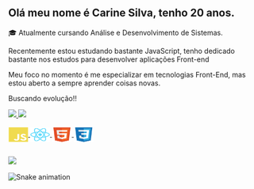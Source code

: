## Olá meu nome é Carine Silva, tenho 20 anos.

🎓 Atualmente cursando Análise e Desenvolvimento de Sistemas.

Recentemente estou estudando bastante JavaScript,  tenho dedicado bastante nos estudos para desenvolver aplicações Front-end

Meu foco no momento é me especializar em tecnologias Front-End, mas estou aberto a sempre aprender coisas novas.

Buscando evolução!!


 <div>
  <a href="https://github.com/CarineSilva">
  <img height="180em" src="https://github-readme-stats.vercel.app/api?username=CarineSilva&show_icons=true&theme=dracula&include_all_commits=true&count_private=true"/>
  <img height="180em" src="https://github-readme-stats.vercel.app/api/top-langs/?username=CarineSilva&layout=compact&langs_count=7&theme=dracula"/>
</div>

  <div style="display: inline_block"><br>
  <img align="center" alt="Carine-Js" height="30" width="40" src="https://raw.githubusercontent.com/devicons/devicon/master/icons/javascript/javascript-plain.svg">
  <img align="center" alt="Carine-React" height="30" width="40" src="https://raw.githubusercontent.com/devicons/devicon/master/icons/react/react-original.svg">
  <img align="center" alt="Carine-HTML" height="30" width="40" src="https://raw.githubusercontent.com/devicons/devicon/master/icons/html5/html5-original.svg">
  <img align="center" alt="Carine-CSS" height="30" width="40" src="https://raw.githubusercontent.com/devicons/devicon/master/icons/css3/css3-original.svg">
</div>
  
  ##
  
  <div>
  <a href="https://www.linkedin.com/in/carinesilva/" target="_blank"><img src="https://img.shields.io/badge/-LinkedIn-%230077B5?style=for-the-badge&logo=linkedin&logoColor=white" target="_blank"></a> 
    
![Snake animation](https://github.com/CarineSilva/CarineSilva/blob/output/github-contribution-grid-snake.svg)
 
    
  </div>
